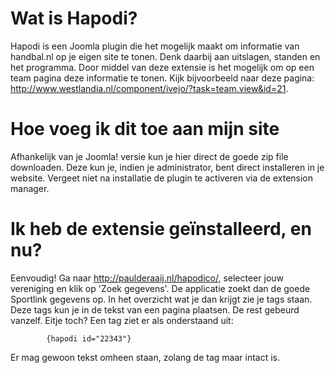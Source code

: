 Wat is Hapodi?
======

Hapodi is een Joomla plugin die het mogelijk maakt om informatie van handbal.nl op je eigen site te tonen. Denk daarbij aan uitslagen, standen en het programma. Door middel van deze extensie is het mogelijk om op een team pagina deze informatie te tonen. Kijk bijvoorbeeld naar deze pagina: http://www.westlandia.nl/component/ivejo/?task=team.view&id=21.

Hoe voeg ik dit toe aan mijn site
====
Afhankelijk van je Joomla! versie kun je hier direct de goede zip file downloaden. Deze kun je, indien je administrator, bent direct installeren in je website. Vergeet niet na installatie de plugin te activeren via de extension manager.

Ik heb de extensie geïnstalleerd, en nu?
====
Eenvoudig! Ga naar http://paulderaaij.nl/hapodico/, selecteer jouw vereniging en klik op 'Zoek gegevens'. De applicatie zoekt dan de goede Sportlink gegevens op. In het overzicht wat je dan krijgt zie je tags staan. Deze tags kun je in de tekst van een pagina plaatsen. De rest gebeurd vanzelf. Eitje toch? 
Een tag ziet er als onderstaand uit:

            {hapodi id="22343"}
        
Er mag gewoon tekst omheen staan, zolang de tag maar intact is.
